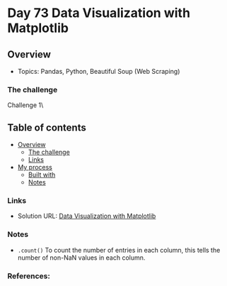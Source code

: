 # Day 73 Data Visualization with Matplotlib

## Overview

- Topics: Pandas, Python, Beautiful Soup (Web Scraping)

### The challenge

Challenge 1\


## Table of contents

- [Overview](#overview)
  - [The challenge](#the-challenge)
  - [Links](#links)
- [My process](#my-process)
  - [Built with](#built-with)
  - [Notes](#notes)

### Links

- Solution URL: [Data Visualization with Matplotlib](https://github.com/Mikerniker/100_Days_of_Python/tree/main/Day73)


### Notes

- ```.count()``` To count the number of entries in each column, this tells the number of non-NaN values in each column.

### References: